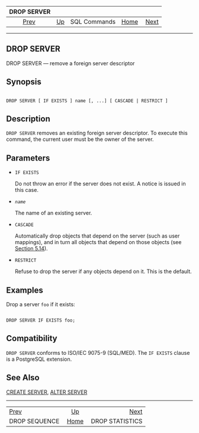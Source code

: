<!--?xml version="1.0" encoding="UTF-8" standalone="no"?-->

|                   DROP SERVER                  |                                        |              |                                                       |                                                    |
| :--------------------------------------------: | :------------------------------------- | :----------: | ----------------------------------------------------: | -------------------------------------------------: |
| [Prev](sql-dropsequence.html "DROP SEQUENCE")  | [Up](sql-commands.html "SQL Commands") | SQL Commands | [Home](index.html "PostgreSQL 17devel Documentation") |  [Next](sql-dropstatistics.html "DROP STATISTICS") |

***

## DROP SERVER

DROP SERVER — remove a foreign server descriptor

## Synopsis

```

DROP SERVER [ IF EXISTS ] name [, ...] [ CASCADE | RESTRICT ]
```

## Description

`DROP SERVER` removes an existing foreign server descriptor. To execute this command, the current user must be the owner of the server.

## Parameters

* `IF EXISTS`

    Do not throw an error if the server does not exist. A notice is issued in this case.

* *`name`*

    The name of an existing server.

* `CASCADE`

    Automatically drop objects that depend on the server (such as user mappings), and in turn all objects that depend on those objects (see [Section 5.14](ddl-depend.html "5.14. Dependency Tracking")).

* `RESTRICT`

    Refuse to drop the server if any objects depend on it. This is the default.

## Examples

Drop a server `foo` if it exists:

```

DROP SERVER IF EXISTS foo;
```

## Compatibility

`DROP SERVER` conforms to ISO/IEC 9075-9 (SQL/MED). The `IF EXISTS` clause is a PostgreSQL extension.

## See Also

[CREATE SERVER](sql-createserver.html "CREATE SERVER"), [ALTER SERVER](sql-alterserver.html "ALTER SERVER")

***

|                                                |                                                       |                                                    |
| :--------------------------------------------- | :---------------------------------------------------: | -------------------------------------------------: |
| [Prev](sql-dropsequence.html "DROP SEQUENCE")  |         [Up](sql-commands.html "SQL Commands")        |  [Next](sql-dropstatistics.html "DROP STATISTICS") |
| DROP SEQUENCE                                  | [Home](index.html "PostgreSQL 17devel Documentation") |                                    DROP STATISTICS |
